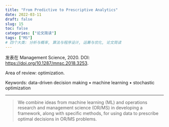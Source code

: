 ```yaml
---
title: "From Predictive to Prescriptive Analytics"
date: 2022-03-11
draft: false
slug: 15
toc: false
categories: ["论文简读"]
tags: ["MS"]
# 四个大类: 分析与概率, 算法与程序设计, 运筹与优化, 论文简读
---
```


发表在 Management Science, 2020. DOI: https://doi.org/10.1287/mnsc.2018.3253.

Area of review: optimization.

Keywords: data-driven decision making • machine learning • stochastic optimization

---


> We combine ideas from machine learning (ML) and operations research and management science (OR/MS) in developing a framework, along with speciﬁc methods, for using data to prescribe optimal decisions in OR/MS problems.























